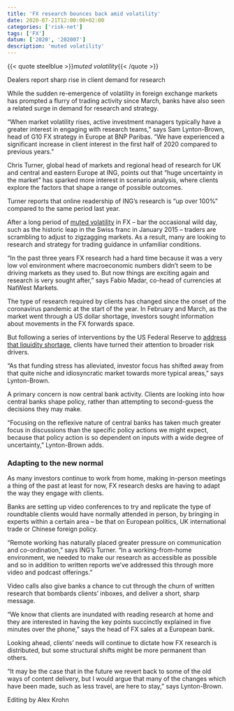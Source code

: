 ```yaml
---
title: 'FX research bounces back amid volatility'
date: 2020-07-21T12:00:00+02:00
categories: ['risk-net']
tags: ['FX']
datum: ['2020', '202007']
description: 'muted volatility'
---
```


{{< quote steelblue >}}_muted volatility_{{< /quote >}}

Dealers report sharp rise in client demand for research

While the sudden re-emergence of volatility in foreign exchange markets has prompted a flurry of trading activity since March, banks have also seen a related surge in demand for research and strategy.

“When market volatility rises, active investment managers typically have a greater interest in engaging with research teams,” says Sam Lynton-Brown, head of G10 FX strategy in Europe at BNP Paribas. “We have experienced a significant increase in client interest in the first half of 2020 compared to previous years.”

Chris Turner, global head of markets and regional head of research for UK and central and eastern Europe at ING, points out that “huge uncertainty in the market” has sparked more interest in scenario analysis, where clients explore the factors that shape a range of possible outcomes.

Turner reports that online readership of ING’s research is “up over 100%” compared to the same period last year.

After a long period of [muted volatility](https://www.fx-markets.com/trading/4768416/who-killed-fx-volatility) in FX – bar the occasional wild day, such as the historic leap in the Swiss franc in January 2015 – traders are scrambling to adjust to zigzagging markets. As a result, many are looking to research and strategy for trading guidance in unfamiliar conditions.

“In the past three years FX research had a hard time because it was a very low vol environment where macroeconomic numbers didn’t seem to be driving markets as they used to. But now things are exciting again and research is very sought after,” says Fabio Madar, co-head of currencies at NatWest Markets.

The type of research required by clients has changed since the onset of the coronavirus pandemic at the start of the year. In February and March, as the market went through a US dollar shortage, investors sought information about movements in the FX forwards space.

But following a series of interventions by the US Federal Reserve to [address that liquidity shortage](https://www.fx-markets.com/foreign-exchange/trading/7558241/appetite-for-renewed-fed-dollar-swap-lines-in-doubt), clients have turned their attention to broader risk drivers.

“As that funding stress has alleviated, investor focus has shifted away from that quite niche and idiosyncratic market towards more typical areas,” says Lynton-Brown.

A primary concern is now central bank activity. Clients are looking into how central banks shape policy, rather than attempting to second-guess the decisions they may make.

“Focusing on the reflexive nature of central banks has taken much greater focus in discussions than the specific policy actions we might expect, because that policy action is so dependent on inputs with a wide degree of uncertainty,” Lynton-Brown adds.

### Adapting to the new normal

As many investors continue to work from home, making in-person meetings a thing of the past at least for now, FX research desks are having to adapt the way they engage with clients.

Banks are setting up video conferences to try and replicate the type of roundtable clients would have normally attended in person, by bringing in experts within a certain area – be that on European politics, UK international trade or Chinese foreign policy.

“Remote working has naturally placed greater pressure on communication and co-ordination,” says ING’s Turner. “In a working-from-home environment, we needed to make our research as accessible as possible and so in addition to written reports we’ve addressed this through more video and podcast offerings.”

Video calls also give banks a chance to cut through the churn of written research that bombards clients’ inboxes, and deliver a short, sharp message.

“We know that clients are inundated with reading research at home and they are interested in having the key points succinctly explained in five minutes over the phone,” says the head of FX sales at a European bank.

Looking ahead, clients’ needs will continue to dictate how FX research is distributed, but some structural shifts might be more permanent than others.

“It may be the case that in the future we revert back to some of the old ways of content delivery, but I would argue that many of the changes which have been made, such as less travel, are here to stay,” says Lynton-Brown.

Editing by Alex Krohn

